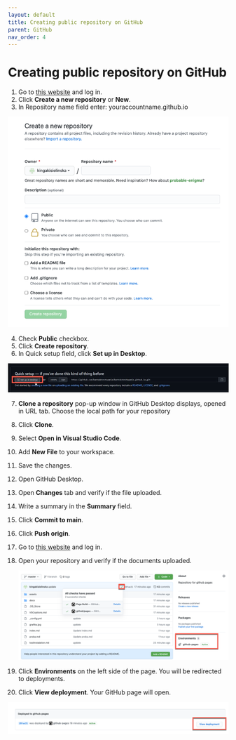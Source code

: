 ```yaml
---
layout: default
title: Creating public repository on GitHub
parent: GitHub
nav_order: 4
---
```

 
# Creating public repository on GitHub 


1.	Go to [this website](https://github.com//) and log in.
2.	Click **Create a new repository** or **New**.
3.	In Repository name field enter: youraccountname.github.io  

![createnew](/assets/images/createnew.png)


4.	Check **Public** checkbox.
5.	Click **Create repository**.
6.	In Quick setup field, click **Set up in Desktop**.  

![createnew](/assets/images/setupin.png)

7.	**Clone a repository** pop-up window in GitHub Desktop displays, opened in URL tab. Choose the local path for your repository
8.	Click **Clone**.
9.	Select **Open in Visual Studio Code**.
10.	Add **New File** to your workspace.
11.	Save the changes.
12.	Open GitHub Desktop.
13.	Open **Changes** tab and verify if the file uploaded.
14.	Write a summary in the **Summary** field.
15.	Click **Commit to main**.
16.	Click **Push origin**.
17.	Go to [this website](https://github.com//) and log in.
18. Open your repository and verify if the documents uploaded.  
    
    ![environments](/assets/images/environments.png)

19. Click **Environments** on the left side of the page. You will be redirected to deployments.
20. Click **View deployment**. Your GitHub page will open.  

![deployment](/assets/images/deployment.png)